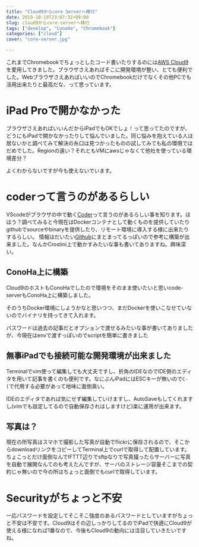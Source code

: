 ```yaml
---
title: "Cloud9からcore Serverへ移行"
date: 2019-10-19T23:07:32+09:00
slug: cloud9からcore-serverへ移行
tags: ["develop", "ConoHa", "Chromebook"]
categories: ["cloud"]
cover: "core-server.jpg"

---
```

これまでChromebookでちょっとしたコード書いたりするのには[AWS Cloud9](https://aws.amazon.com/jp/cloud9/)を愛用してきました。ブラウザさえあればそこに開発環境が整い、とても便利でした。WebブラウザさえあればいいのでChromebookだけでなくその他PCでも活用出来たりと最高だな、って思っています。

# iPad Proで開かなかった

ブラウザさえあればいいんだからiPadでもOKでしょ！って思ってたのですが、どうにもiPadで開かなかったりして悩んでいました。同じ悩みを抱えている人は居ないかと調べてみて解決の糸口は見つかったものの試してみても私の環境ではだめでした。Regionの違い？それともVMにawsじゃなくて他社を使っている環境差分？

よくわからないですが今も使えないでいます。

# coderって言うのがあるらしい
VScodeがブラウザの中で動く[Coder](https://coder.com)って言うのがあるらしい事を知ります。ほほう？調べてみると今現在はDockerコンテナとして動くものを提供していたりgithubでsourceやbinaryを提供したり、リモート環境に導入する様に出来たりするらしい。
情報はだいたい[Github](https://github.com/cdr/code-server)にまとまってるっぽいので参考に構築が出来ました。なんかCrostini上で動かすみたいな事も書いてありますね。興味深い。

## ConoHa上に構築
Cloud9のホストもConoHaでしたので環境をそのまま使いたいと思いcode-serverもConoHa上に構築しました。

そのうちDocker環境にしようかなと思いつつ、まだDockerを使いこなせていないのでバイナリを持ってきて入れます。

パスワードは過去の記事だとオプションで渡せるみたいな事が書いてありましたが、今現在はenvで渡すっぽいのでscriptを簡単に書きました

## 無事iPadでも接続可能な開発環境が出来ました

Terminalでvim使って編集しても大丈夫ですし、折角のIDEなのでIDE側のエディタを用いて記事を書くのも便利です。なにぶんiPadにはESCキーが無いので`C-[`で代用する必要があって地味に面倒臭い。

IDEのエディタであれば気にせず編集していけますし、AutoSaveもしてくれますし(vimでも設定してるので自動保存されはしますけど)楽に運用が出来ます。

## 写真は？

現在の所写真はスマホで撮影した写真が自動でflickrに保存されるので、そこからdownloadリンクをコピーしてTerminal上でcurlで取得して配置しています。ちょこっとだけ面倒なんでIFTTT辺りでsftpなりで写真撮ったらサーバーに写真を自動で展開なんてのも考えたんですが、サーバのストレージ容量そこまでの契約じゃ無いので今の所はちょっと面倒でもcurlで取得しています。

# Securityがちょっと不安

一応パスワードを設定してそこそこ強度のあるパスワードとしていますがちょっと不安は不安です。Cloud9はその辺しっかりしてるのでiPadで快適にCloud9が使える様になれば1番なので、今後もCloud9の動向には注目していきたいですね。
